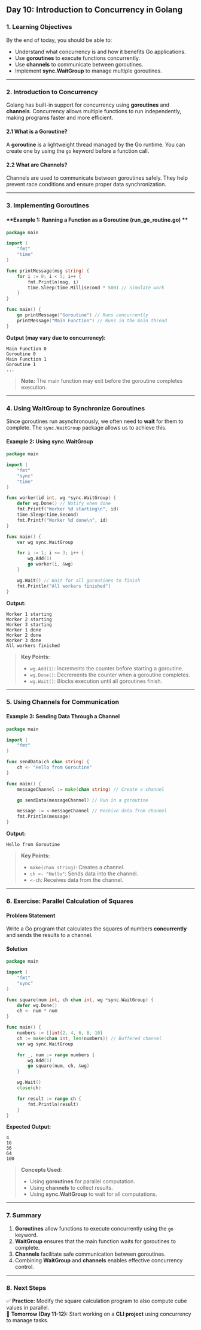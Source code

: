 ## **Day 10: Introduction to Concurrency in Golang**

### **1. Learning Objectives**
By the end of today, you should be able to:
- Understand what concurrency is and how it benefits Go applications.
- Use **goroutines** to execute functions concurrently.
- Use **channels** to communicate between goroutines.
- Implement **sync.WaitGroup** to manage multiple goroutines.

---

### **2. Introduction to Concurrency**
Golang has built-in support for concurrency using **goroutines** and **channels**. Concurrency allows multiple functions to run independently, making programs faster and more efficient.

#### **2.1 What is a Goroutine?**
A **goroutine** is a lightweight thread managed by the Go runtime. You can create one by using the `go` keyword before a function call.

#### **2.2 What are Channels?**
Channels are used to communicate between goroutines safely. They help prevent race conditions and ensure proper data synchronization.

---

### **3. Implementing Goroutines**
#### **Example 1: Running a Function as a Goroutine (run_go_routine.go) **
```go
package main

import (
	"fmt"
	"time"
)

func printMessage(msg string) {
	for i := 0; i < 5; i++ {
		fmt.Println(msg, i)
		time.Sleep(time.Millisecond * 500) // Simulate work
	}
}

func main() {
	go printMessage("Goroutine") // Runs concurrently
	printMessage("Main Function") // Runs in the main thread
}
```
**Output (may vary due to concurrency):**
```
Main Function 0
Goroutine 0
Main Function 1
Goroutine 1
...
```
> **Note:** The main function may exit before the goroutine completes execution.

---

### **4. Using WaitGroup to Synchronize Goroutines**
Since goroutines run asynchronously, we often need to **wait** for them to complete. The `sync.WaitGroup` package allows us to achieve this.

#### **Example 2: Using sync.WaitGroup**
```go
package main

import (
	"fmt"
	"sync"
	"time"
)

func worker(id int, wg *sync.WaitGroup) {
	defer wg.Done() // Notify when done
	fmt.Printf("Worker %d starting\n", id)
	time.Sleep(time.Second)
	fmt.Printf("Worker %d done\n", id)
}

func main() {
	var wg sync.WaitGroup

	for i := 1; i <= 3; i++ {
		wg.Add(1)
		go worker(i, &wg)
	}

	wg.Wait() // Wait for all goroutines to finish
	fmt.Println("All workers finished")
}
```
**Output:**
```
Worker 1 starting
Worker 2 starting
Worker 3 starting
Worker 1 done
Worker 2 done
Worker 3 done
All workers finished
```
> **Key Points:**
> - `wg.Add(1)`: Increments the counter before starting a goroutine.
> - `wg.Done()`: Decrements the counter when a goroutine completes.
> - `wg.Wait()`: Blocks execution until all goroutines finish.

---

### **5. Using Channels for Communication**
#### **Example 3: Sending Data Through a Channel**
```go
package main

import (
	"fmt"
)

func sendData(ch chan string) {
	ch <- "Hello from Goroutine"
}

func main() {
	messageChannel := make(chan string) // Create a channel

	go sendData(messageChannel) // Run in a goroutine

	message := <-messageChannel // Receive data from channel
	fmt.Println(message)
}
```
**Output:**
```
Hello from Goroutine
```
> **Key Points:**
> - `make(chan string)`: Creates a channel.
> - `ch <- "Hello"`: Sends data into the channel.
> - `<-ch`: Receives data from the channel.

---

### **6. Exercise: Parallel Calculation of Squares**
#### **Problem Statement**
Write a Go program that calculates the squares of numbers **concurrently** and sends the results to a channel.

#### **Solution**
```go
package main

import (
	"fmt"
	"sync"
)

func square(num int, ch chan int, wg *sync.WaitGroup) {
	defer wg.Done()
	ch <- num * num
}

func main() {
	numbers := []int{2, 4, 6, 8, 10}
	ch := make(chan int, len(numbers)) // Buffered channel
	var wg sync.WaitGroup

	for _, num := range numbers {
		wg.Add(1)
		go square(num, ch, &wg)
	}

	wg.Wait()
	close(ch)

	for result := range ch {
		fmt.Println(result)
	}
}
```
**Expected Output:**
```
4
16
36
64
100
```
> **Concepts Used:**
> - Using **goroutines** for parallel computation.
> - Using **channels** to collect results.
> - Using **sync.WaitGroup** to wait for all computations.

---

### **7. Summary**
1. **Goroutines** allow functions to execute concurrently using the `go` keyword.
2. **WaitGroup** ensures that the main function waits for goroutines to complete.
3. **Channels** facilitate safe communication between goroutines.
4. Combining **WaitGroup** and **channels** enables effective concurrency control.

---

### **8. Next Steps**
✅ **Practice:** Modify the square calculation program to also compute cube values in parallel.  
🚀 **Tomorrow (Day 11-12):** Start working on a **CLI project** using concurrency to manage tasks.

